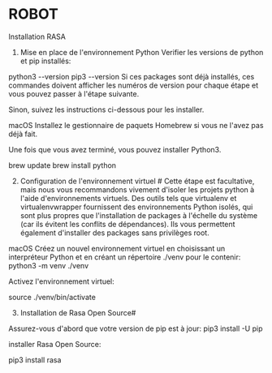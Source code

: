# ROBOT

Installation RASA

1. Mise en place de l'environnement Python
Verifier les versions de python et pip installés:

python3 --version
pip3 --version
Si ces packages sont déjà installés, ces commandes doivent afficher les numéros de version pour chaque étape et vous pouvez passer à l'étape suivante.

Sinon, suivez les instructions ci-dessous pour les installer.


macOS
Installez le gestionnaire de paquets Homebrew si vous ne l'avez pas déjà fait.

Une fois que vous avez terminé, vous pouvez installer Python3.

brew update
brew install python

2. Configuration de l'environnement virtuel #
Cette étape est facultative, mais nous vous recommandons vivement d'isoler les projets python à l'aide d'environnements virtuels. Des outils tels que virtualenv et virtualenvwrapper fournissent des environnements Python isolés, qui sont plus propres que l'installation de packages à l'échelle du système (car ils évitent les conflits de dépendances). Ils vous permettent également d'installer des packages sans privilèges root.


macOS
Créez un nouvel environnement virtuel en choisissant un interpréteur Python et en créant un répertoire ./venv pour le contenir:
python3 -m venv ./venv

Activez l'environnement virtuel:

source ./venv/bin/activate

3. Installation de Rasa Open Source#

Assurez-vous d'abord que votre version de pip est à jour:
pip3 install -U pip

installer Rasa Open Source:

pip3 install rasa
